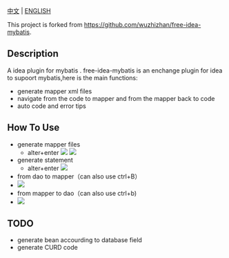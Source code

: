 [中文](README.md) | 
[ENGLISH](README_EN.md)

This project is forked from https://github.com/wuzhizhan/free-idea-mybatis.  

## Description
A idea plugin for mybatis .
free-idea-mybatis is an enchange plugin for idea to supoort mybatis,here is the main functions: 
- generate mapper xml files
- navigate from the code to mapper and from the mapper back to code
- auto code and error tips

## How To Use
- generate mapper files
    - alter+enter 
![](https://raw.githubusercontent.com/Bpazy/intellij-mybatis-plugin/master/doc/img/create_mapper.png)
![](https://raw.githubusercontent.com/Bpazy/intellij-mybatis-plugin/master/doc/img/choose_mapper_folder.jpg)
- generate statement 
    - alter+enter
![](https://raw.githubusercontent.com/Bpazy/intellij-mybatis-plugin/master/doc/img/create_statement.jpg)
- from dao to  mapper（can also use ctrl+B）
- ![](https://raw.githubusercontent.com/Bpazy/intellij-mybatis-plugin/master/doc/img/to_mapper.jpg)
- from mapper to dao（can also use ctrl+b)
- ![](https://raw.githubusercontent.com/Bpazy/intellij-mybatis-plugin/master/doc/img/to_code.jpg)


## TODO
- generate bean accourding to database field
- generate CURD code
